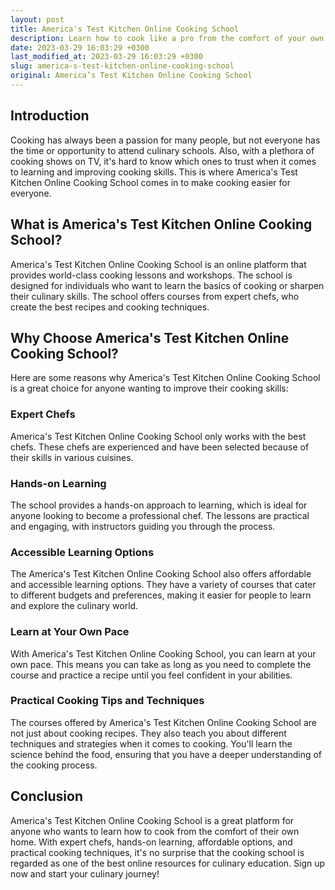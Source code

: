 ```yaml
---
layout: post
title: America's Test Kitchen Online Cooking School
description: Learn how to cook like a pro from the comfort of your own home with America's Test Kitchen Online Cooking School. Discover what makes this cooking school one of the best online resources for culinary education.
date: 2023-03-29 16:03:29 +0300
last_modified_at: 2023-03-29 16:03:29 +0300
slug: america-s-test-kitchen-online-cooking-school
original: America’s Test Kitchen Online Cooking School
---
```

## Introduction

Cooking has always been a passion for many people, but not everyone has the time or opportunity to attend culinary schools. Also, with a plethora of cooking shows on TV, it's hard to know which ones to trust when it comes to learning and improving cooking skills. This is where America's Test Kitchen Online Cooking School comes in to make cooking easier for everyone.

## What is America's Test Kitchen Online Cooking School?

America's Test Kitchen Online Cooking School is an online platform that provides world-class cooking lessons and workshops. The school is designed for individuals who want to learn the basics of cooking or sharpen their culinary skills. The school offers courses from expert chefs, who create the best recipes and cooking techniques.

## Why Choose America's Test Kitchen Online Cooking School?

Here are some reasons why America's Test Kitchen Online Cooking School is a great choice for anyone wanting to improve their cooking skills:

### Expert Chefs

America's Test Kitchen Online Cooking School only works with the best chefs. These chefs are experienced and have been selected because of their skills in various cuisines.

### Hands-on Learning

The school provides a hands-on approach to learning, which is ideal for anyone looking to become a professional chef. The lessons are practical and engaging, with instructors guiding you through the process.

### Accessible Learning Options

The America's Test Kitchen Online Cooking School also offers affordable and accessible learning options. They have a variety of courses that cater to different budgets and preferences, making it easier for people to learn and explore the culinary world.

### Learn at Your Own Pace

With America's Test Kitchen Online Cooking School, you can learn at your own pace. This means you can take as long as you need to complete the course and practice a recipe until you feel confident in your abilities.

### Practical Cooking Tips and Techniques

The courses offered by America's Test Kitchen Online Cooking School are not just about cooking recipes. They also teach you about different techniques and strategies when it comes to cooking. You'll learn the science behind the food, ensuring that you have a deeper understanding of the cooking process.

## Conclusion

America's Test Kitchen Online Cooking School is a great platform for anyone who wants to learn how to cook from the comfort of their own home. With expert chefs, hands-on learning, affordable options, and practical cooking techniques, it's no surprise that the cooking school is regarded as one of the best online resources for culinary education. Sign up now and start your culinary journey!